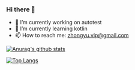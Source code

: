 ### Hi there 👋

<!--
**jongyu/jongyu** is a ✨ _special_ ✨ repository because its `README.md` (this file) appears on your GitHub profile.

Here are some ideas to get you started:

- 🔭 I’m currently working on ...
- 🌱 I’m currently learning ...
- 👯 I’m looking to collaborate on ...
- 🤔 I’m looking for help with ...
- 💬 Ask me about ...
- 📫 How to reach me: ...
- 😄 Pronouns: ...
- ⚡ Fun fact: ...
-->
- 🔭 I’m currently working on autotest
- 🌱 I’m currently learning kotlin
- 📫 How to reach me: zhongyu.vip@gmail.com

 <!--
[![Top Langs](https://github-readme-stats.vercel.app/api/top-langs/?username=jongyu)](https://github.com/anuraghazra/github-readme-stats)
-->
<!--START_SECTION:waka-->
[![Anurag's github stats](https://github-readme-stats.vercel.app/api?username=jongyu&show_icons=true)](https://github.com/anuraghazra/github-readme-stats)
<!--END_SECTION:waka-->
[![Top Langs](https://github-readme-stats.vercel.app/api/top-langs/?username=jongyu&layout=compact)](https://github.com/anuraghazra/github-readme-stats)
